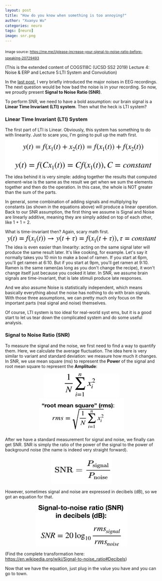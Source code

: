 ```yaml
---
layout: post
title: "How do you know when something is too annoying?"
author: "Xuanyu Wu"
categories: neuro
tags: [neuro]
image: snr.png
---
```

<sub> Image source: https://me.me/i/please-increase-your-signal-to-noise-ratio-before-speaking-20729493 </sub>

(This is the extended content of COGS118C (UCSD SS2 2019) Lecture 4: Noise & ERP and Lecture 5:LTI System and Convolution)

In the [last post](https://xuanyuw.github.io/Blog/neuro/Noise-Is-No-Fun.html), I very briefly introduced the major noises in EEG recordings. The next question would be how bad the noise is in your recording. So now, we proudly present **Signal to Noise Ratio (SNR)**.

To perform SNR, we need to have a bold assumption: our brain signal is a **Linear Time Invariant (LTI) system**. Then what the heck is LTI system?

### Linear Time Invariant (LTI) System

The first part of LTI is Linear. Obviously, this system has something to do with linearity. Just to scare you, I'm going to pull up the math first.
![linearity](https://raw.githubusercontent.com/xuanyuw/Blog/gh-pages/_posts/20190712_snr_img/linearity.png)
The idea behind it is very simple: adding together the results that computed element-wise is the same as the result we get when we sum the elements together and then do the operation. In this case, the whole is NOT greater than the sum of the parts.

In general, some combination of adding signals and multiplying by constants (as shown in the equations above) will produce a linear operation. Back to our SNR assumption, the first thing we assume is Signal and Noise are linearly additive, meaning they are simply added on top of each other, like 1 + 1 = 2.

What is time-invariant then? Again, scary math first.
![timeinvariant](https://raw.githubusercontent.com/xuanyuw/Blog/gh-pages/_posts/20190712_snr_img/timeinvariant.png)
The idea is even easier than linearity: acting on the same signal later will produce the same result later. It's like cooking, for example. Let's say it normally takes you 10 min to make a bowl of ramen. If you start at 6pm, you'll get ramen at 6:10. But if you start at 9pm, you'll get ramen at 9:10. Ramen is the same ramen(as long as you don't change the recipe), it won't change itself just because you cooked it later. In SNR, we assume brain signals are time-invariant, that is late stimuli produce late responses.

And we also assume Noise is statistically independent, which means basically everything about the noise has nothing to do with brain signals. With those three assumptions, we can pretty much only focus on the important parts (real signal and noise) themselves.

Of course, LTI system is too ideal for real-world syst
ems, but it is a good start to let us tear down the complicated system and do some useful analysis.

### Signal to Noise Ratio (SNR)

To measure the signal and the noise, we first need to find a way to quantify them. Here, we calculate the average fluctuation. The idea here is very similar to variant and standard deviation: we measure how much it changes. In SNR, we use mean square (ms) to represent the **Power** of the signal and root mean square to represent the **Amplitude**:
<div style="text-align:center"><img src='https://raw.githubusercontent.com/xuanyuw/Blog/gh-pages/_posts/20190712_snr_img/ms.png'  width="250" height="80">
<img src='https://raw.githubusercontent.com/xuanyuw/Blog/gh-pages/_posts/20190712_snr_img/rms.png'  width="280" height="110"></div>

After we have a standard measurement for signal and noise, we finally can get SNR. SNR is simply the ratio of the power of the signal to the power of background noise (the name is indeed very straight forward).
<div style="text-align:center"><img src='https://raw.githubusercontent.com/xuanyuw/Blog/gh-pages/_posts/20190712_snr_img/snrpower.png'  width="200" height="90"></div>

However, sometimes signal and noise are expressed in decibels (dB), so we got an equation for that.

<div style="text-align:center"><img src='https://raw.githubusercontent.com/xuanyuw/Blog/gh-pages/_posts/20190712_snr_img/snr.png'  width="300" height="140"></div>

(Find the complete transformation here: https://en.wikipedia.org/wiki/Signal-to-noise_ratio#Decibels)

Now that we have the equation, just plug in the value you have and you can go to town.
